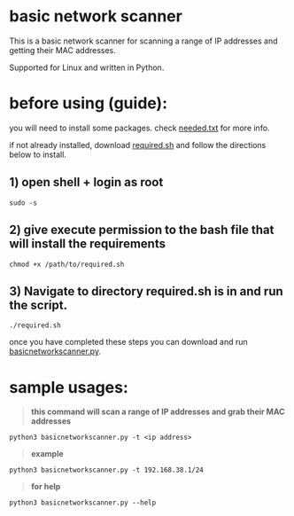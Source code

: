 # basic network scanner 

This is a basic network scanner for scanning a range of IP addresses and getting their MAC addresses.

Supported for Linux and written in Python.

# before using (guide):

you will need to install some packages. 
check [needed.txt](https://github.com/sh-919/basicnetworkscanner/blob/main/needed.txt) for more info. 

if not already installed, download [required.sh](https://github.com/sh-919/basicnetworkscanner/blob/main/required.sh) and follow the directions below to install.


## 1) open shell + login as root
    sudo -s

## 2) give execute permission to the bash file that will install the requirements
    chmod +x /path/to/required.sh

## 3) Navigate to directory required.sh is in and run the script.
    ./required.sh

once you have completed these steps you can download and run [basicnetworkscanner.py](https://github.com/sh-919/basicnetworkscanner/blob/main/basicnetworkscanner.py).



# sample usages: 

> **this command will  scan a range of IP addresses and grab their MAC addresses**

    python3 basicnetworkscanner.py -t <ip address>

> **example**

    python3 basicnetworkscanner.py -t 192.168.38.1/24

> **for help**

    python3 basicnetworkscanner.py --help

